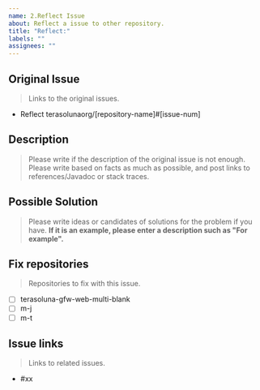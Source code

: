 ```yaml
---
name: 2.Reflect Issue
about: Reflect a issue to other repository.
title: "Reflect:"
labels: ""
assignees: ""
---
```


## Original Issue

> Links to the original issues.

-   Reflect terasolunaorg/[repository-name]#[issue-num]

## Description

> Please write if the description of the original issue is not enough.
> Please write based on facts as much as possible, and post links to references/Javadoc or stack traces.

## Possible Solution

> Please write ideas or candidates of solutions for the problem if you have.
> **If it is an example, please enter a description such as "For example".**

## Fix repositories

> Repositories to fix with this issue.

-   [ ] terasoluna-gfw-web-multi-blank
-   [ ] m-j
-   [ ] m-t

## Issue links

> Links to related issues.

-   #xx
